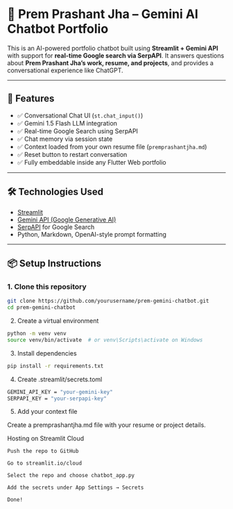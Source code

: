 # 🤖 Prem Prashant Jha – Gemini AI Chatbot Portfolio

This is an AI-powered portfolio chatbot built using **Streamlit + Gemini API** with support for **real-time Google search via SerpAPI**. It answers questions about **Prem Prashant Jha’s work, resume, and projects**, and provides a conversational experience like ChatGPT.

---

## 🚀 Features

- ✅ Conversational Chat UI (`st.chat_input()`)
- ✅ Gemini 1.5 Flash LLM integration
- ✅ Real-time Google Search using SerpAPI
- ✅ Chat memory via session state
- ✅ Context loaded from your own resume file (`premprashantjha.md`)
- ✅ Reset button to restart conversation
- ✅ Fully embeddable inside any Flutter Web portfolio

---

## 🛠 Technologies Used

- [Streamlit](https://streamlit.io/)
- [Gemini API (Google Generative AI)](https://ai.google.dev/)
- [SerpAPI](https://serpapi.com/) for Google Search
- Python, Markdown, OpenAI-style prompt formatting

---

## 📦 Setup Instructions

### 1. Clone this repository

```bash
git clone https://github.com/yourusername/prem-gemini-chatbot.git
cd prem-gemini-chatbot
```

2. Create a virtual environment

```bash
python -m venv venv
source venv/bin/activate  # or venv\Scripts\activate on Windows
```
3. Install dependencies
```bash
pip install -r requirements.txt
```

4. Create .streamlit/secrets.toml
```bash
GEMINI_API_KEY = "your-gemini-key"
SERPAPI_KEY = "your-serpapi-key"
```

5. Add your context file

Create a premprashantjha.md file with your resume or project details.

Hosting on Streamlit Cloud

    Push the repo to GitHub

    Go to streamlit.io/cloud

    Select the repo and choose chatbot_app.py

    Add the secrets under App Settings → Secrets

    Done!


